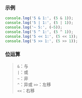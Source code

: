 ### 示例
```javascript
console.log('5 & 1:', (5 & 1));
console.log('5 | 1:', (5 | 1));
console.log('~ 5:', (~5));
console.log('5 ^ 1:', (5 ^ 1));
console.log('5 << 1:', (5 << 1));
console.log('5 >> 1:', (5 >> 1));
```

### 位运算

> `&`：与  
> `|`：或  
> `~`：非  
> `^`：异或
> `>>`：左移  
> `<<`：右移  
